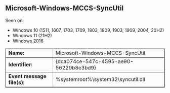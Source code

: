 ## Microsoft-Windows-MCCS-SyncUtil

Seen on:
* Windows 10 (1511, 1607, 1703, 1709, 1803, 1809, 1903, 1909, 2004, 20H2)
* Windows 11 (21H2)
* Windows 2016

<table border="1" class="docutils">
  <tbody>
    <tr>
      <td><b>Name:</b></td>
      <td>Microsoft-Windows-MCCS-SyncUtil</td>
    </tr>
    <tr>
      <td><b>Identifier:</b></td>
      <td>{dca074ce-547c-4595-ae90-56229b8e3bd9}</td>
    </tr>
    <tr>
      <td><b>Event message file(s):</b></td>
      <td>%systemroot%\system32\syncutil.dll</td>
    </tr>
  </tbody>
</table>

&nbsp;

